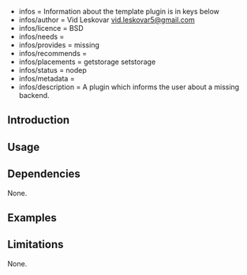 - infos = Information about the template plugin is in keys below
- infos/author = Vid Leskovar <vid.leskovar5@gmail.com>
- infos/licence = BSD
- infos/needs =
- infos/provides = missing
- infos/recommends =
- infos/placements = getstorage setstorage
- infos/status = nodep
- infos/metadata =
- infos/description = A plugin which informs the user about a missing backend.

## Introduction

## Usage

## Dependencies

None.

## Examples

## Limitations

None.
